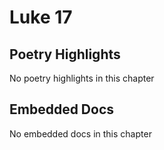 # Luke 17

## Poetry Highlights

No poetry highlights in this chapter

## Embedded Docs

No embedded docs in this chapter

